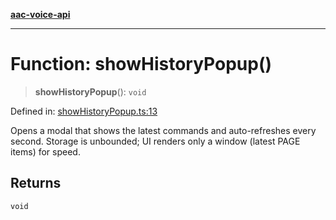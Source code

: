 [**aac-voice-api**](../../api-specification.md)

***

# Function: showHistoryPopup()

> **showHistoryPopup**(): `void`

Defined in: [showHistoryPopup.ts:13](https://github.com/Capstone-Projects-2025-Fall/project-001-aac-api/blob/681b1bef6f4d46f8f7614169d87f151ce783205a/src/showHistoryPopup.ts#L13)

Opens a modal that shows the latest commands and auto-refreshes every second.
Storage is unbounded; UI renders only a window (latest PAGE items) for speed.

## Returns

`void`
